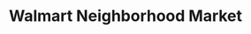 ---
title: "Walmart Neighborhood Market"
url: /statesboro/walmart-neighborhood-market/
shop: Supermarkt
---